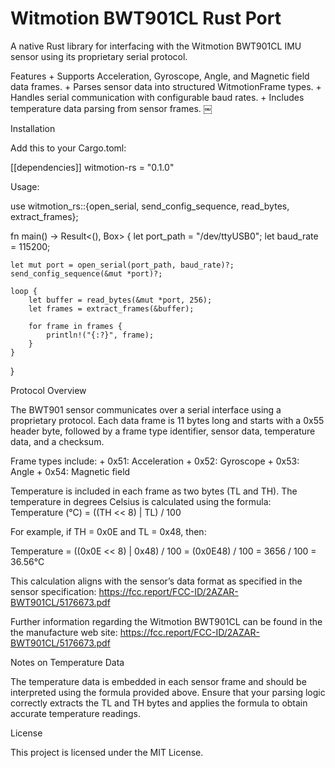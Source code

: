 # Witmotion BWT901CL Rust Port

A native Rust library for interfacing with the Witmotion BWT901CL IMU sensor using its proprietary serial protocol.

Features
	+ Supports Acceleration, Gyroscope, Angle, and Magnetic field data frames.
	+ Parses sensor data into structured WitmotionFrame types.
	+ Handles serial communication with configurable baud rates.
	+ Includes temperature data parsing from sensor frames. ￼

Installation

Add this to your Cargo.toml:

[[dependencies]]
witmotion-rs = "0.1.0"

Usage: 

use witmotion_rs::{open_serial, send_config_sequence, read_bytes, extract_frames};

fn main() -> Result<(), Box<dyn std::error::Error>> {
    let port_path = "/dev/ttyUSB0";
    let baud_rate = 115200;

    let mut port = open_serial(port_path, baud_rate)?;
    send_config_sequence(&mut *port)?;

    loop {
        let buffer = read_bytes(&mut *port, 256);
        let frames = extract_frames(&buffer);

        for frame in frames {
            println!("{:?}", frame);
        }
    }
}

Protocol Overview

The BWT901 sensor communicates over a serial interface using a proprietary protocol. Each data frame is 11 bytes long and starts with a 0x55 header byte, followed by a frame type identifier, sensor data, temperature data, and a checksum.

Frame types include:
	+ 0x51: Acceleration
	+ 0x52: Gyroscope
	+ 0x53: Angle
	+ 0x54: Magnetic field

Temperature is included in each frame as two bytes (TL and TH). The temperature in degrees Celsius is calculated using the formula:
Temperature (°C) = ((TH << 8) | TL) / 100

For example, if TH = 0x0E and TL = 0x48, then:

Temperature = ((0x0E << 8) | 0x48) / 100 = (0x0E48) / 100 = 3656 / 100 = 36.56°C
 
This calculation aligns with the sensor’s data format as specified in the sensor specification: https://fcc.report/FCC-ID/2AZAR-BWT901CL/5176673.pdf

Further information regarding the Witmotion BWT901CL can be found in the the manufacture web site: https://fcc.report/FCC-ID/2AZAR-BWT901CL/5176673.pdf

Notes on Temperature Data

The temperature data is embedded in each sensor frame and should be interpreted using the formula provided above. Ensure that your parsing logic correctly extracts the TL and TH bytes and applies the formula to obtain accurate temperature readings.

License

This project is licensed under the MIT License.

